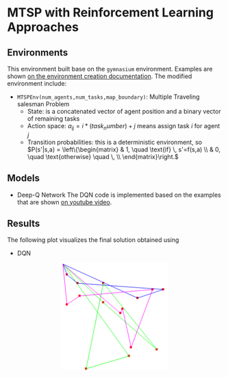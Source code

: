 # MTSP with Reinforcement Learning Approaches

## Environments
This environment built base on the `gymnasium` environment. Examples are shown [on the environment creation documentation](https://gymnasium.farama.org/tutorials/gymnasium_basics/environment_creation/). The modified environment include:
- `MTSPEnv(num_agents,num_tasks,map_boundary)`: Multiple Traveling salesman Problem
  - State: is a concatenated vector of agent position and a binary vector of remaining tasks
  - Action space: $a_{ij} = i*(task_number)+j$ means assign task $i$ for agent $j$
  - Transition probabilities: this is a deterministic environment, so $P(s'|s,a) = \left\{\begin{matrix}
 & 1, \quad \text{if} \, s'=f(s,a) \\
 & 0, \quad \text{otherwise} \quad \, \\
\end{matrix}\right.$

## Models 
- Deep-Q Network
The DQN code is implemented based on the examples that are shown [on youtube video](https://www.youtube.com/watch?v=wc-FxNENg9U&t=1697s&pp=ygULZHFuIHB5dG9yY2g%3D).

## Results

The following plot visualizes the final solution obtained using 
- DQN

<p align="center">
  <img src="./img/dqn_final_sol.png" width="250"/>
</p>

